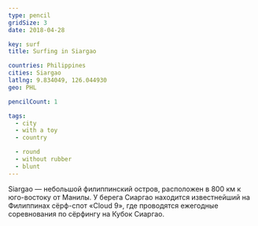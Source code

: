 ```yaml
---
type: pencil
gridSize: 3
date: 2018-04-28

key: surf
title: Surfing in Siargao

countries: Philippines
cities: Siargao
latlng: 9.834049, 126.044930
geo: PHL

pencilCount: 1

tags:
  - city
  - with a toy
  - country

  - round
  - without rubber
  - blunt
---
```


Siargao — небольшой филиппинский остров, расположен в 800 км к юго-востоку от Манилы. У берега Сиаргао находится известнейший на Филиппинах сёрф-спот «Cloud 9», где проводятся ежегодные соревнования по сёрфингу на Кубок Сиаргао.
